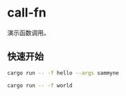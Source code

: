 # call-fn

演示函数调用。

## 快速开始
```bash
cargo run -- -f hello --args sammyne

cargo run -- -f world
```

